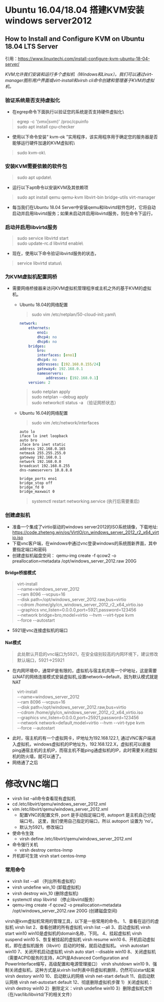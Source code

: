 # Ubuntu 16.04/18.04 搭建KVM安装windows server2012

## How to Install and Configure KVM on Ubuntu 18.04 LTS Server
引用：<a href="https://www.linuxtechi.com/install-configure-kvm-ubuntu-18-04-server/">https://www.linuxtechi.com/install-configure-kvm-ubuntu-18-04-server/</a>

*KVM允许我们安装和运行多个虚拟机（Windows和Linux）。我们可以通过virt-manager图形用户界面或virt-install和virsh cli命令创建和管理基于KVM的虚拟机。*

### 验证系统是否支持虚拟化

+ 在egrep命令下面执行以验证您的系统是否支持硬件虚拟化\
> egrep -c '(vmx|svm)' /proc/cpuinfo\
> sudo apt install cpu-checker
+ 使用以下命令安装“ kvm-ok ”实用程序，该实用程序用于确定您的服务器是否能够运行硬件加速的KVM虚拟机\
> sudo kvm-ok\

### 安装KVM需要依赖的软件包
> sudo apt update\
+ 运行以下apt命令以安装KVM及其依赖项
> sudo apt install qemu qemu-kvm libvirt-bin  bridge-utils  virt-manager
+ 每当我们在Ubuntu 18.04 Server中安装qemu和libvirtd软件包时，它将自动启动并启用libvirtd服务；如果未启动并启用libvirtd服务，则在命令下运行，

### 启动并启用libvirtd服务
> sudo service libvirtd start\
> sudo update-rc.d libvirtd enable\
+ 现在，使用以下命令验证libvirtd服务的状态，
> service libvirtd status\


### 为KVM虚拟机配置网桥
+ 需要网络桥接器来访问KVM虚拟机管理程序或主机之外的基于KVM的虚拟机。
    +  Ubuntu 18.04的网络配置
        > sudo vim /etc/netplan/50-cloud-init.yaml\
        ~~~yaml
        network:
            ethernets:
                eno1:
                dhcp4: no
                dhcp6: no
            bridges:
                bro:
                interfaces: [eno1]
                dhcp4: no
                addresses: [192.168.0.155/24]
                gateway4: 192.168.0.1
                nameservers:
                    addresses: [192.168.0.1]
            version: 2

        ~~~
        > sudo netplan apply\
        > sudo netplan --debug  apply\
        > sudo networkctl status -a （验证网桥状态）
    
    + Ubuntu 16.04的网络配置
        > sudo vim /etc/network/interfaces
        ~~~source /etc/network/interfaces.d/*
        auto lo
        iface lo inet loopback
        auto bro
        iface bro inet static
        address 192.168.0.165
        netmask 255.255.255.0
        gateway 192.168.0.1
        network 192.168.0.0
        broadcast 192.168.0.255
        dns-nameservers 10.8.8.8

        bridge_ports eno1
        bridge_stop off
        bridge_fd 0
        bridge_maxwait 0
        ~~~
        > systemctl restart networking.service (执行后需要重启)

### 创建虚拟机

+ 准备一个集成了virtio驱动的windows server2012的ISO系统镜像，下载地址: https://code.zheteng.win/os/VirtIO/cn_windows_server_2012_r2_x64_virtio.iso
+ 下载vnc客户端，在windows中通过vnc登录windows的系统图新界面，其中要指定端口和密码
+ 创建虚拟机磁盘空间： qemu-img create -f qcow2 -o preallocation=metadata /opt/windows_server_2012.raw 200G

#### Bridge桥接模式
> virt-install \
> --name=windows_server_2012 \
> --ram 8096 --vcpus=16\
> --disk path=/opt/windows_server_2012.raw,bus=virtio \
> --cdrom /home/gly/cn_windows_server_2012_r2_x64_virtio.iso  \
> --graphics vnc,listen=0.0.0.0,port=5921,password=123456 \
> --network bridge=bro,model=virtio --hvm --virt-type kvm  \
> --force --autostart
+ 5921是vnc连接虚拟机的端口

#### Nat模式
> 此处默认开启的vnc端口为5921，在安全级别较高的内网环境下，建议修改默认端口，5921->25921
+ 在内网环境中，通常IP是有限的，虚拟机与宿主机共用一个IP地址，这是需要以NAT的网络连接模式安装虚拟机,设置network=default，因为默认模式就是NAT
> virt-install \
> --name=windows_server_2012 \
> --ram 8096 --vcpus=16 \
> --disk path=/opt/windows_server_2012.raw,bus=virtio \
> --cdrom /home/gly/cn_windows_server_2012_r2_x64_virtio.iso  \
> --graphics vnc,listen=0.0.0.0,port=25921,password=123456 \
> --network network=default,model=virtio --hvm --virt-type kvm  \
> --force --autostart
+ 此时，宿主机的有一个虚拟网卡，IP地址为192.168.122.1, 通过VNC客户端进入虚拟机，windows虚拟机的IP地址为，192.168.122.X，虚拟机可以直接ping通宿主机的主机IP，而宿主机不能ping通虚拟机的IP，此时需要关闭虚拟机的防火墙，就可以通了。
+ 网络通了之后


# 修改VNC端口
+ virsh list –all命令查看现有虚拟机
+ cd /etc/libvirt/qemu/windows_server_2012.xml
+ vim /etc/libvirt/qemu/windows_server_2012.xml
    + 配置VNC的配置文件, port 是手动指定端口号, autoport 是主机自己分配端口号。 这里，我们使用自己指定的端口，所以 autoport 设置为 ‘no’。
    + 默认为5921，修改端口
+ 使命令生效
    + virsh define /etc/libvirt/qemu/windows_server_2012.xml
+ 命令强行关机
    + virsh destroy centos-lnmp
+ 开机即可生效
    virsh start centos-lnmp


### 常用命令
+ virsh list --all  （列出所有虚拟机）
+ virsh undefine win_10 (卸载虚拟机)
+ virsh destroy win_10 (删除虚拟机)
+ systemctl stop libvirtd （停止libvirtd服务）
+ qemu-img create -f qcow2 -o preallocation=metadata /opt/windows_server_2012.raw 200G (创建磁盘空间)

virsh是kvm虚拟机常用的管理工具，以下是一些常用的命令。
1、查看在运行的虚拟机
virsh list
2、查看创建的所有虚拟机
virsh list --all
3、启动虚拟机
virsh start win10
win10是虚拟机的domain名称，下同。
4、挂起虚拟机
virsh suspend win10
5、恢复被挂起的虚拟机
virsh resume win10
6、开机启动虚拟机，即在虚拟机服务（libvirt）启动的时候，就启动虚拟机。
virsh autostart win10
7、关闭开机启动虚拟机
virsh auto start --disable win10
8、关闭虚拟机（需要ACPID服务的支持，ACPI是Advanced Configuration and PowerInterface缩写，高级配置和电源管理接口）
virsh shutdown win10
9、强制关闭虚拟机，这种方式是从virsh list列表中将虚拟机删除，仍然可以start起来
virsh destory win10
10、启动默认的网络
virsh net-start default
11、自启动默认网络
virsh net-autostart default
12、彻底删除虚拟机步骤
1）关闭虚拟机：virsh destroy win10
2）删除定义：virsh undefine win10
3）删除虚拟机文件（在/var/lib/libvirtd/下的相关文件）